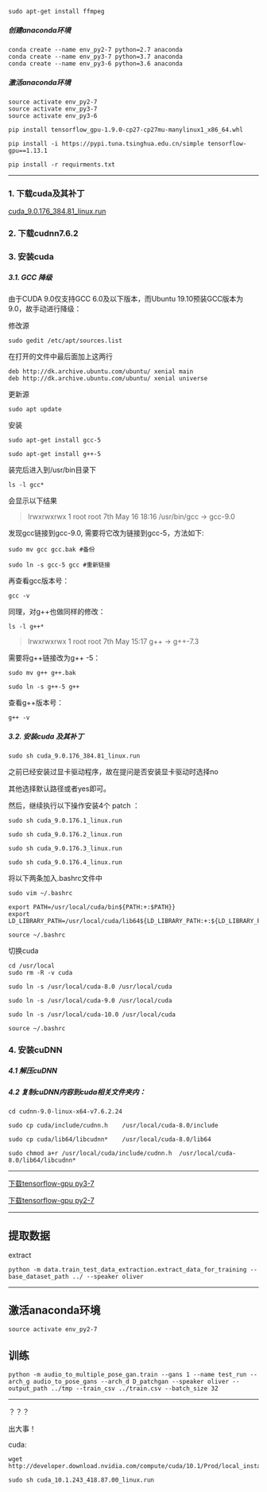 ```
sudo apt-get install ffmpeg
```

##### 创建anaconda环境
```
conda create --name env_py2-7 python=2.7 anaconda
conda create --name env_py3-7 python=3.7 anaconda
conda create --name env_py3-6 python=3.6 anaconda
```


##### 激活anaconda环境
```
source activate env_py2-7
source activate env_py3-7
source activate env_py3-6
```

```
pip install tensorflow_gpu-1.9.0-cp27-cp27mu-manylinux1_x86_64.whl

pip install -i https://pypi.tuna.tsinghua.edu.cn/simple tensorflow-gpu==1.13.1
```

```
pip install -r requirments.txt
```

---

### 1. 下载cuda及其补丁
[cuda_9.0.176_384.81_linux.run](https://developer.download.nvidia.com/compute/cuda/9.0/secure/Prod/local_installers/cuda_9.0.176_384.81_linux.run?j_S72UF5E3JBxLRAxClXK4uwOoFaKo-qZKgtLzn9hvE8217Fh9nE_efls2oQHDQDSPqTS7eMdweECSnO2Aaebbwt9ManGjkarcOuFsu5rSWyTFH3-4mJJf1guYdvhtu1ogYqE40uLIZv2i1OFf2huDmwQZ71XTBgk3jqwf4hgBMOoLeTHI86t4DE)

### 2. 下载cudnn7.6.2

### 3. 安装cuda

##### 3.1. GCC 降级

由于CUDA 9.0仅支持GCC 6.0及以下版本，而Ubuntu 19.10预装GCC版本为9.0，故手动进行降级：

修改源
```
sudo gedit /etc/apt/sources.list
```

在打开的文件中最后面加上这两行
```
deb http://dk.archive.ubuntu.com/ubuntu/ xenial main
deb http://dk.archive.ubuntu.com/ubuntu/ xenial universe
```

更新源
```
sudo apt update
```

安装
```
sudo apt-get install gcc-5
```
```
sudo apt-get install g++-5
```

装完后进入到/usr/bin目录下
```
ls -l gcc*
```
会显示以下结果
> lrwxrwxrwx 1 root root 7th May 16 18:16 /usr/bin/gcc -> gcc-9.0


发现gcc链接到gcc-9.0, 需要将它改为链接到gcc-5，方法如下:
```
sudo mv gcc gcc.bak #备份
```
```
sudo ln -s gcc-5 gcc #重新链接
```

再查看gcc版本号：
```
gcc -v
```

同理，对g++也做同样的修改：
```
ls -l g++*
```
> lrwxrwxrwx 1 root root 7th May 15:17 g++ -> g++-7.3


需要将g++链接改为g++ -5：
```
sudo mv g++ g++.bak
```
```
sudo ln -s g++-5 g++
```

查看g++版本号：
```
g++ -v
```


##### 3.2. 安装cuda 及其补丁

```
sudo sh cuda_9.0.176_384.81_linux.run
```

之前已经安装过显卡驱动程序，故在提问是否安装显卡驱动时选择no

其他选择默认路径或者yes即可。

然后，继续执行以下操作安装4个 patch ：
```
sudo sh cuda_9.0.176.1_linux.run
```
```
sudo sh cuda_9.0.176.2_linux.run
```
```
sudo sh cuda_9.0.176.3_linux.run
```
```
sudo sh cuda_9.0.176.4_linux.run
```

将以下两条加入.bashrc文件中
```
sudo vim ~/.bashrc
```

```
export PATH=/usr/local/cuda/bin${PATH:+:$PATH}}
export LD_LIBRARY_PATH=/usr/local/cuda/lib64${LD_LIBRARY_PATH:+:${LD_LIBRARY_PATH}}
```
```
source ~/.bashrc
```

切换cuda
```
cd /usr/local
sudo rm -R -v cuda

sudo ln -s /usr/local/cuda-8.0 /usr/local/cuda

sudo ln -s /usr/local/cuda-9.0 /usr/local/cuda

sudo ln -s /usr/local/cuda-10.0 /usr/local/cuda

source ~/.bashrc
```

### 4. 安装cuDNN

##### 4.1 解压cuDNN

##### 4.2 复制cuDNN内容到cuda相关文件夹内：
```
cd cudnn-9.0-linux-x64-v7.6.2.24
```
```
sudo cp cuda/include/cudnn.h    /usr/local/cuda-8.0/include
```
```
sudo cp cuda/lib64/libcudnn*    /usr/local/cuda-8.0/lib64
```
```
sudo chmod a+r /usr/local/cuda/include/cudnn.h  /usr/local/cuda-8.0/lib64/libcudnn*
```
---


[下载tensorflow-gpu py3-7](https://files.pythonhosted.org/packages/a1/eb/bc0784af18f612838f90419cf4805c37c20ddb957f5ffe0c42144562dcfa/tensorflow_gpu-2.0.0-cp37-cp37m-manylinux2010_x86_64.whl)

[下载tensorflow-gpu py2-7](https://files.pythonhosted.org/packages/68/45/8ed49fb2decd4ce7849fc9755d9e066f414fb29c40e811bf4c12287de0af/tensorflow_gpu-1.9.0-cp27-cp27mu-manylinux1_x86_64.whl)

---
## 提取数据

extract
```
python -m data.train_test_data_extraction.extract_data_for_training --base_dataset_path ../ --speaker oliver
```


---
## 激活anaconda环境
```
source activate env_py2-7
```

## 训练
```
python -m audio_to_multiple_pose_gan.train --gans 1 --name test_run --arch_g audio_to_pose_gans --arch_d D_patchgan --speaker oliver --output_path ../tmp --train_csv ../train.csv --batch_size 32
```

---




？？？

出大事！

cuda:
```
wget http://developer.download.nvidia.com/compute/cuda/10.1/Prod/local_installers/cuda_10.1.243_418.87.00_linux.run
```
```
sudo sh cuda_10.1.243_418.87.00_linux.run
```
